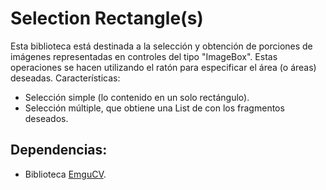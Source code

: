 Selection Rectangle(s)
======================
  Esta biblioteca está destinada a la selección y obtención de porciones de imágenes representadas en controles del tipo "ImageBox". Estas operaciones se hacen utilizando el ratón para especificar el área (o áreas) deseadas.
  Características:
  + Selección simple (lo contenido en un solo rectángulo).
  + Selección múltiple, que obtiene una List de con los fragmentos deseados.

Dependencias:
-------------
  + Biblioteca [EmguCV](http://www.emgu.com/wiki/index.php/Main_Page).    
